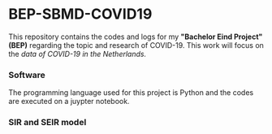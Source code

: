 # BEP-SBMD-COVID19

This repository contains the codes and logs for my **"Bachelor Eind Project" (BEP)** regarding the topic and research of COVID-19. This work will focus on the *data of COVID-19 in the Netherlands.* 

### Software

The programming language used for this project is Python and the codes are executed on a juypter notebook. 

### SIR and SEIR model 


